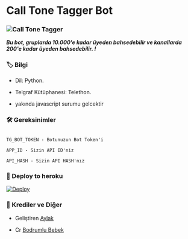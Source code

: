 # Call Tone Tagger Bot

### ![Call Tone Tagger](https://telegra.ph/file/7f38e4feabad9e5b92e8f.jpg)

_**Bu bot, gruplarda 10.000'e kadar üyeden bahsedebilir ve kanallarda 200'e kadar üyeden bahsedebilir. !**_

### 🏷 Bilgi

- Dil: Python.

- Telgraf Kütüphanesi: Telethon.

- yakında javascript surumu gelcektir

### 🛠️ Gereksinimler

```

TG_BOT_TOKEN - Botunuzun Bot Token'i

APP_ID - Sizin API ID'niz

API_HASH - Sizin API HASH'nız

```

### 🚀 Deploy to heroku

[![Deploy](https://www.herokucdn.com/deploy/button.svg)](https://heroku.com/deploy?template=https://github.com/aylak-github/calltonetagger)

### 🎯 Krediler ve Diğer

- Geliştiren [Aylak](https://t.me/iaylak)

- Cr [Bodrumlu Bebek](https://github.com/bodrumlubebek) 

